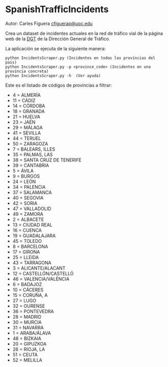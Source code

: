 # SpanishTrafficIncidents
Autor: Carles Figuera <cfiguerap@uoc.edu>

Crea un dataset de incidentes actuales en la red de tráfico vial de la página web de la [DGT](http://infocar.dgt.es/etraffic/) de la Dirección General de Tráfico.

La aplicación se ejecuta de la siguiente manera:
```
python IncidentsScraper.py (Incidentes en todas las províncias del país)
python IncidentsScraper.py -p <province_code> (Incidentes en una província concreta)
python IncidentsScraper.py -h  (Ver ayuda)
```

Este es el listado de códigos de provincias a filtrar:

- 4 = ALMERÍA
- 11 = CÁDIZ
- 14 = CÓRDOBA
- 18 = GRANADA
- 21 = HUELVA
- 23 = JAÉN
- 29 = MÁLAGA
- 41 = SEVILLA
- 44 = TERUEL
- 50 = ZARAGOZA
- 7 = BALEARS, ILLES
- 35 = PALMAS, LAS
- 38 = SANTA CRUZ DE TENERIFE
- 39 = CANTABRIA
- 5 = ÁVILA
- 9 = BURGOS
- 24 = LEÓN
- 34 = PALENCIA
- 37 = SALAMANCA
- 40 = SEGOVIA
- 42 = SORIA
- 47 = VALLADOLID
- 49 = ZAMORA
- 2 = ALBACETE
- 13 = CIUDAD REAL
- 16 = CUENCA
- 19 = GUADALAJARA
- 45 = TOLEDO
- 8 = BARCELONA
- 17 = GIRONA
- 25 = LLEIDA
- 43 = TARRAGONA
- 3 = ALICANTE/ALACANT
- 12 = CASTELLÓN/CASTELLÓ
- 46 = VALENCIA/VALÈNCIA
- 6 = BADAJOZ
- 10 = CÁCERES
- 15 = CORUÑA, A
- 27 = LUGO
- 32 = OURENSE
- 36 = PONTEVEDRA
- 28 = MADRID
- 30 = MURCIA
- 31 = NAVARRA
- 1 = ARABA/ÁLAVA
- 48 = BIZKAIA
- 20 = GIPUZKOA
- 26 = RIOJA, LA
- 51 = CEUTA
- 52 = MELILLA
